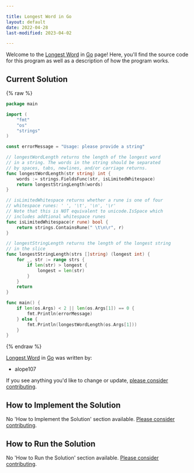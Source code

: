 ```yaml
---

title: Longest Word in Go
layout: default
date: 2022-04-28
last-modified: 2023-04-02

---
```


Welcome to the [Longest Word](https://sampleprograms.io/projects/longest-word) in [Go](https://sampleprograms.io/languages/go) page! Here, you'll find the source code for this program as well as a description of how the program works.

## Current Solution

{% raw %}

```go
package main

import (
	"fmt"
	"os"
	"strings"
)

const errorMessage = "Usage: please provide a string"

// longestWordLength returns the length of the longest word
// in a string. The words in the string should be separated
// by spaces, tabs, newlines, and/or carriage returns.
func longestWordLength(str string) int {
	words := strings.FieldsFunc(str, isLimitedWhitespace)
	return longestStringLength(words)
}

// isLimitedWhitespace returns whether a rune is one of four
// whitespace runes: ' ', '\t', '\n', '\r'
// Note that this is NOT equivalent to unicode.IsSpace which
// includes addtional whitespace runes
func isLimitedWhitespace(r rune) bool {
	return strings.ContainsRune(" \t\n\r", r)
}

// longestStringLength returns the length of the longest string
// in the slice
func longestStringLength(strs []string) (longest int) {
	for _, str := range strs {
		if len(str) > longest {
			longest = len(str)
		}
	}
	return
}

func main() {
	if len(os.Args) < 2 || len(os.Args[1]) == 0 {
		fmt.Println(errorMessage)
	} else {
		fmt.Println(longestWordLength(os.Args[1]))
	}
}
```

{% endraw %}

[Longest Word](https://sampleprograms.io/projects/longest-word) in [Go](https://sampleprograms.io/languages/go) was written by:

- alope107

If you see anything you'd like to change or update, [please consider contributing](https://github.com/TheRenegadeCoder/sample-programs).

## How to Implement the Solution

No 'How to Implement the Solution' section available. [Please consider contributing](https://github.com/TheRenegadeCoder/sample-programs-website).

## How to Run the Solution

No 'How to Run the Solution' section available. [Please consider contributing](https://github.com/TheRenegadeCoder/sample-programs-website).